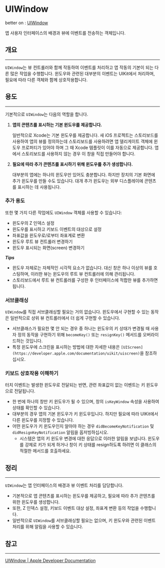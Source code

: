 # UIWindow

better on : [UIWindow](https://www.notion.so/UIWindow-0e5c297699224edfbecc709156f5270d) 

앱 사용자 인터페이스의 배경과 뷰에 이벤트를 전송하는 객체입니다.

## 개요

---

`UIWindow`는 뷰 컨트롤러와 함께 작동하여 이벤트를 처리하고 앱 작동의 기본이 되는 다른 많은 작업을 수행합니다. 윈도우와 관련된 대부분의 이벤트는 UIKit에서 처리하며, 필요에 따라 다른 객체와 함께 상호작용합니다.

## 용도

---

기본적으로 `UIWindow`는 다음의 역할을 합니다.

1. **앱의 콘텐츠를 표시하는 기본 윈도우를 제공합니다.**
    
    일반적으로 Xcode는 기본 윈도우를 제공합니다. 새 iOS 프로젝트는 스토리보드를 사용하여 앱의 뷰를 정의하는데 스토리보드를 사용하려면 앱 델리게이트 객체에 윈도우 프로퍼티가 있어야 하며 그 때 Xcode 템플릿이 이를 자동으로 제공합니다. 앱에서 스토리보드를 사용하지 않는 경우 이 창을 직접 만들어야 합니다.
    
2. **필요에 따라 추가 콘텐츠를 표시하기 위해 윈도우를 추가 생성합니다.**
    
    대부분의 앱에는 하나의 윈도우만 있어도 충분합니다. 하지만 장치의 기본 화면에 추가 윈도우를 만들 수도 있습니다. 대개 추가 윈도우는 외부 디스플레이에 콘텐츠를 표시하는 데 사용됩니다.
    

### 추가 용도

또한 몇 가지 다른 작업에도 `UIWindow` 객체를 사용할 수 있습니다:

- 윈도우의 Z 인덱스 설정
- 윈도우를 표시하고 키보드 이벤트의 대상으로 설정
- 좌표값을 윈도우로/로부터 좌표계로 변환
- 윈도우 루트 뷰 컨트롤러 변경하기
- 윈도우 표시되는 화면(screen) 변경하기

***Tips***

- 윈도우 자체로는 자체적인 시각적 요소가 없습니다. 대신 창은 하나 이상의 뷰를 호스팅하며, 이러한 뷰는 윈도우의 루트 뷰 컨트롤러에 의해 관리됩니다.
- 스토리보드에서 루트 뷰 컨트롤러를 구성한 후 인터페이스에 적합한 뷰를 추가하면 됩니다.

### 서브클래싱

`UIWindow`를 직접 서브클래싱할 필요는 거의 없습니다. 윈도우에서 구현할 수 있는 동작은 일반적으로 상위 뷰 컨트롤러에서 더 쉽게 구현할 수 있습니다. 

- 서브클래스가 필요한 몇 안 되는 경우 중 하나는 윈도우의 키 상태가 변경될 때 사용자 정의 동작을 구현하기 위해 `becomeKey()` 또는 `resignKey()` 메서드를 오버라이드하는 것입니다.
- 특정 윈도우에 스크린을 표시하는 방법에 대한 자세한 내용은 `[UIScreen](https://developer.apple.com/documentation/uikit/uiscreen)`을 참조하십시오.

### 키보드 상호작용 이해하기

터치 이벤트는 발생한 윈도우로 전달되는 반면, 관련 좌표값이 없는 이벤트는 키 윈도우으로 전달됩니다. 

- 한 번에 하나의 창만 키 윈도우가 될 수 있으며, 창의 `isKeyWindow` 속성을 사용하여 상태를 확인할 수 있습니다.
- 대부분의 경우 앱의 기본 윈도우가 키 윈도우입니다. 하지만 필요에 따라 UIKit에서 다른 윈도우를 지정할 수 있습니다.
- 어떤 윈도우가 키 윈도우인지 알아야 하는 경우 `didBecomeKeyNotification` 및 `didResignKeyNotification` 알림을 옵저빙하십시오.
    - 시스템은 앱의 키 윈도우 변경에 대한 응답으로 이러한 알림을 보냅니다. 윈도우를 강제로 키가 되게 하거나 창이 키 상태를 resign하도록 하려면 이 클래스의 적절한 메서드를 호출하세요.

## 정리

---

`UIWindow`는 앱 인터페이스의 배경과 뷰 이벤트 처리를 담당합니다. 

- 기본적으로 앱 콘텐츠를 표시하는 윈도우를 제공하고, 필요에 따라 추가 콘텐츠를 위한 윈도우를 생성합니다.
- 또한, Z 인덱스 설정, 키보드 이벤트 대상 설정, 좌표계 변환 등의 작업을 수행합니다.
- 일반적으로 `UIWindow`를 서브클래싱할 필요는 없으며, 키 윈도우와 관련된 이벤트 처리를 위해 알림을 사용할 수 있습니다.

## 참고

---

[UIWindow | Apple Developer Documentation](https://developer.apple.com/documentation/uikit/uiwindow)